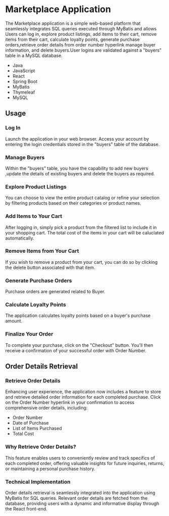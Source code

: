 # Marketplace Application

The Marketplace application is a simple web-based platform that seamlessly integrates SQL queries executed through MyBatis and allows Users can log in, explore product listings, add items to their cart, remove items from their cart, calculate loyalty points, generate purchase orders,retrieve order details from order number hyperlink manage buyer information, and delete buyers.User logins are validated against a "buyers" table in a MySQL database.



- Java
- JavaScript
- React
- Spring Boot
- MyBatis
- Thymeleaf
- MySQL


## Usage
### Log In
Launch the application in your web browser.
Access your account by entering the login credentials stored in the "buyers" table of the database.
### Manage Buyers
Within the "buyers" table, you have the capability to add new buyers ,update the details of existing buyers and delete the buyers as required.
### Explore Product Listings
You can choose to view the entire product catalog or refine your selection by filtering products based on their categories or product names.
### Add Items to Your Cart
After logging in, simply pick a product from the filtered list to include it in your shopping cart. The total cost of the items in your cart will be caluclated automatically.
### Remove Items from Your Cart
If you wish to remove a product from your cart, you can do so by clicking the delete button associated with that item.
### Generate Purchase Orders
Purchase orders are generated related to Buyer.
### Calculate Loyalty Points
The application calculates loyalty points based on a buyer's purchase amount.
### Finalize Your Order
To complete your purchase, click on the "Checkout" button. You'll then receive a confirmation of your successful order with Order Number.

## Order Details Retrieval
### Retrieve Order Details
Enhancing user experience, the application now includes a feature to store and retrieve detailed order information for each completed purchase. Click on the Order Number hyperlink in your confirmation to access comprehensive order details, including:

* Order Number
* Date of Purchase
* List of Items Purchased
* Total Cost

### Why Retrieve Order Details?
This feature enables users to conveniently review and track specifics of each completed order, offering valuable insights for future inquiries, returns, or maintaining a personal purchase history.

### Technical Implementation
Order details retrieval is seamlessly integrated into the application using MyBatis for SQL queries. Relevant order details are fetched from the database, providing users with a dynamic and informative display through the React front-end.
